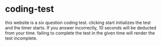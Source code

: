 # coding-test

this website is a six question coding test. clicking start initializes the test and the timer starts. If you answer incorrectly, 10 seconds will be deducted from your time.
failing to complete the test in the given time will render the test incomplete. 